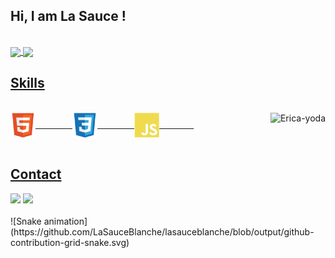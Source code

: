 ## Hi, I am La Sauce ! 
</br>

 <div>
  <a href="https://github.com/eagrundy">
   <img align="center" height="170" src="https://github-readme-stats.vercel.app/api/top-langs/?username=lasauceblanche&layout=compact&langs_count=16&theme=dracula"/>
  <img align="center" src="https://github-readme-stats.vercel.app/api?username=lasauceblanche&show_icons=true&theme=dracula&include_all_commits=true&count_private=true&hide=issues"/>
</div>
 
 ## Skills
<div style="display: inline_block"><br>

  <img height="40" align="center" alt="Erica-HTML" height="30" width="40" src="https://raw.githubusercontent.com/devicons/devicon/master/icons/html5/html5-original.svg">
 &nbsp;&nbsp;&nbsp;&nbsp;&nbsp;&nbsp;&nbsp;&nbsp;&nbsp;&nbsp;&nbsp;&nbsp;&nbsp;
  <img height="40" align="center" alt="Erica-CSS" height="30" width="40" src="https://raw.githubusercontent.com/devicons/devicon/master/icons/css3/css3-original.svg">
  &nbsp;&nbsp;&nbsp;&nbsp;&nbsp;&nbsp;&nbsp;&nbsp;&nbsp;&nbsp;&nbsp;&nbsp;&nbsp;

  <img height="40" align="center"  height="30" width="40" src="https://raw.githubusercontent.com/devicons/devicon/master/icons/javascript/javascript-plain.svg">
  &nbsp;&nbsp;&nbsp;&nbsp;&nbsp;&nbsp;&nbsp;&nbsp;&nbsp;&nbsp;&nbsp;&nbsp;&nbsp;



  <img align="right" height="180em" alt="Erica-yoda" src="https://media1.giphy.com/media/Wo0Yw7qwzgQak/giphy.gif?cid=ecf05e47iupbwp969x4oo8dof7trloaz8maagc7xoqd6u73r&ep=v1_gifs_search&rid=giphy.gif&ct=g">
</div>
  
</br>

## Contact 
<div> 
  <a href="https://www.instagram.com/_sweety_riv_/" target="_blank"><img src="https://img.shields.io/badge/-Instagram-%23E4405F?style=for-the-badge&logo=instagram&logoColor=white" target="_blank"></a>
  <a href = "mailto: tom.rivillon@gmail.com"><img src="https://img.shields.io/badge/-Gmail-%23333?style=for-the-badge&logo=gmail&logoColor=white" target="_blank"></a>
 </br>
</br>
  ![Snake animation](https://github.com/LaSauceBlanche/lasauceblanche/blob/output/github-contribution-grid-snake.svg)
 
</div>
